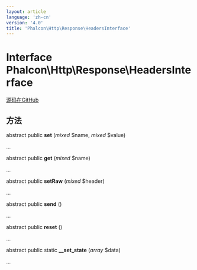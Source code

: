```yaml
---
layout: article
language: 'zh-cn'
version: '4.0'
title: 'Phalcon\Http\Response\HeadersInterface'
---
```


# Interface **Phalcon\Http\Response\HeadersInterface**

<a href="https://github.com/phalcon/cphalcon/tree/v4.0.0/phalcon/http/response/headersinterface.zep" class="btn btn-default btn-sm">源码在GitHub</a>

## 方法

abstract public **set** (*mixed* $name, *mixed* $value)

...

abstract public **get** (*mixed* $name)

...

abstract public **setRaw** (*mixed* $header)

...

abstract public **send** ()

...

abstract public **reset** ()

...

abstract public static **__set_state** (*array* $data)

...